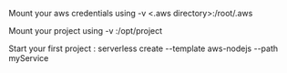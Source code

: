 Mount your aws credentials using -v <.aws directory>:/root/.aws

Mount your project using -v <project directory>:/opt/project

Start your first project : serverless create --template aws-nodejs --path myService
